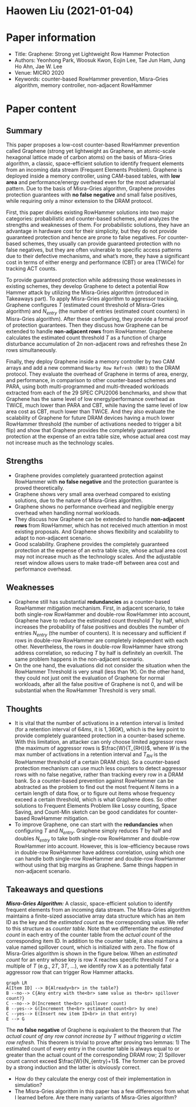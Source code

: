 # Haowen Liu (2021-01-04)

# Paper information

- Title: Graphene: Strong yet Lightweight Row Hammer Protection
- Authors: Yeonhong Park, Woosuk Kwon, Eojin Lee, Tae Jun Ham, Jung Ho Ahn, Jae W. Lee
- Venue: MICRO 2020
- Keywords: counter-based RowHammer prevention, Misra-Gries algorithm, memory controller, non-adjacent RowHammer

# Paper content

## Summary

This paper proposes a low-cost counter-based RowHammer prevention called Graphene (strong yet lightweight as Graphene, an atomic-scale hexagonal lattice made of carbon atoms) on the basis of Misra-Gries algorithm, a classic, space-efficient solution to identify frequent elements from an incoming data stream (Frequent Elements Problem). Graphene is deployed inside a memory controller, using CAM-based tables, with **low area** and performance/energy overhead even for the most adversarial pattern. Due to the basis of Misra-Gries algorithm, Graphene provides protection guarantees with **no false negative** and small false positives, while requiring only a minor extension to the DRAM protocol.

First, this paper divides existing RowHammer solutions into two major categories: probabilistic and counter-based schemes, and analyzes the strengths and weaknesses of them. For probabilistic solutions, they have an advantage in hardware cost for their simplicity, but they do not provide guaranteed protection and hence are prone to false negatives. For counter-based schemes, they usually can provide guaranteed protection with no false negatives, but they are often vulnerable to specific access patterns due to their defective mechanisms, and what’s more, they have a significant cost in terms of either energy and performance (CBT) or area (TWiCe) for tracking ACT counts.

To provide guaranteed protection while addressing those weaknesses in existing schemes, they develop Graphene to detect a potential Row Hammer attack by utilizing the Misra-Gries algorithm (introduced in Takeaways part). To apply Misra-Gries algorithm to aggressor tracking, Graphene configures $T$ (estimated count threshold of Misra-Gries algorithm) and $N_{entry}$ (the number of entries (estimated count counters) in Misra-Gries algorithm). After these configuring, they provide a formal proof of protection guarantees. Then they discuss how Graphene can be extended to handle **non-adjacent rows** from RowHammer. Graphene calculates the estimated count threshold $T$ as a function of charge disturbance accumulation of $2n$ non-adjacent rows and refreshes these $2n$ rows simultaneously.

Finally, they deploy Graphene inside a memory controller by two CAM arrays and add a new command `Nearby Row Refresh (NRR)` to the DRAM protocol. They evaluate the overhead of Graphene in terms of area, energy, and performance, in comparison to other counter-based schemes and PARA, using both multi-programmed and multi-threaded workloads extracted from each of the 29 SPEC CPU2006 benchmarks, and show that Graphene has the same level of low energy/performance overhead as TWiCE, much lower than PARA and CBT, while having the same level of low area cost as CBT, much lower than TWiCE. And they also evaluate the scalability of Graphene for future DRAM devices having a much lower RowHammer threshold (the number of activations needed to trigger a bit flip) and show that Graphene provides the completely guaranteed protection at the expense of an extra table size, whose actual area cost may not increase much as the technology scales.


## Strengths

- Graphene provides completely guaranteed protection against RowHammer with **no false negative** and the protection guarantee is proved theoretically.
- Graphene shows very small area overhead compared to existing solutions, due to the nature of Misra-Gries algorithm.
- Graphene shows no performance overhead and negligible energy overhead when handling normal workloads.
- They discuss how Graphene can be extended to handle **non-adjacent rows** from RowHammer, which has not received much attention in most existing proposals. And Graphene shows flexibility and scalability to adapt to non-adjacent scenario.
- Good scalability. Graphene provides the completely guaranteed protection at the expense of an extra table size, whose actual area cost may not increase much as the technology scales. And the adjustable reset window allows users to make trade-off between area cost and performance overhead.

## Weaknesses

- Graphene still has substantial **redundancies** as a counter-based RowHammer mitigation mechanism. First, in adjacent scenario, to take both single-row RowHammer and double-row RowHammer into account, Graphene have to reduce the estimated count threshold $T$ by half, which increases the probability of false positives and doubles the number of entries $N_{entry}$ (the number of counters). It is necessary and sufficient if rows in double-row RowHammer are completely independent with each other. Nevertheless, the rows in double-row RowHammer have strong address correlation, so reducing $T$ by half is definitely an overkill. The same problem happens in the non-adjacent scenario.
- On the one hand, the evaluations did not consider the situation when the RowHammer Threshold is very small (less than $1K$). On the other hand, they could not just omit the evaluation of Graphene for normal workloads, after all the false positive of Graphene is not 0, and will be substantial when the RowHammer Threshold is very small.

## Thoughts
- It is vital that the number of activations in a retention interval is limited (for a retention interval of $64ms$, it is $1,360K$), which is the key point to provide completely guaranteed protection in a counter-based scheme. With this limitation, an attacker can only choose limited aggressor rows (the maximum of aggressor rows is $\frac{W}{T_{RH}}$, where $W$ is the max number of activations in a retention interval and $T_{RH}$ is the RowHammer threshold of a certain DRAM chip). So a counter-based protection mechanism can use much less counters to detect aggressor rows with no false negative, rather than tracking every row in a DRAM bank. So a counter-based prevention against RowHammer can be abstracted as the problem to find out the most frequent $N$ items in a certain length of data flow, or to figure out items whose frequency exceed a certain threshold, which is what Graphene does. So other solutions to Frequent Elements Problem like Lossy counting, Space Saving, and Count-Min sketch can be good candidates for counter-based RowHammer mitigation.
- To improve Graphene, one can start with the **redundancies** when configuring $T$ and $N_{entry}$. Graphene simply reduces $T$ by half and doubles $N_{entry}$ to take both single-row RowHammer and double-row RowHammer into account. However, this is low-efficiency because rows in double-row RowHammer have address correlation, using which one can handle both single-row RowHammer and double-row RowHammer without using that big margins as Graphene. Same things happen in non-adjacent scenario.

## Takeaways and questions

***Misra-Gries Algorithm:*** A classic, space-efficient solution to identify frequent elements from an incoming data stream. The Misra-Gries algorithm maintains a finite-sized associative array data structure which has an item ID as the key and the *estimated count* as the corresponding value. We refer to this structure as *counter table*. Note that we differentiate the *estimated count* in each entry of the counter table from the *actual count* of the corresponding item ID. In addition to the counter table, it also maintains a value named spillover count, which is initialized with zero. The flow of Misra-Gries algorithm is shown in the figure below. When an *estimated count* for an entry whose key is row X reaches specific threshold $T$ or a multiple of $T$ (e.g., $2T$, $3T$, ...), we identify row X as a potentially fatal aggressor row that can trigger Row Hammer attacks.

```mermaid
graph LR
A[Item ID] --> B{Already<br> in the table?}
B --no--> C{Any entry with the<br> same value as the<br> spillover count?}
C --no--> D(Increment the<br> spillover count)
B --yes--> G(Increment the<br> estimated count<br> by one)
C --yes--> E(Insert new item ID<br> in that entry)
E --> G
```

The **no false negative** of Graphene is equivalent to the theorem that *The actual count of any row cannot increase by* $T$ *without triggering a victim row refresh.* This theorem is trivial to prove after proving two lemmas: 1) The estimated count of every entry in the counter table is always equal to or greater than the actual count of the corresponding DRAM row; 2) Spillover count cannot exceed $\frac{W}{N_{entry}+1}$. The former can be proved by a strong induction and the latter is obviously correct.

- How do they calculate the energy cost of their implementation in simulation?
- The Misra-Gries algorithm in this paper has a few differences from what I learned before. Are there many variants of Misra-Gries algorithm?